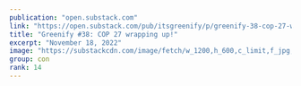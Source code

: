 ```yaml
---
publication: "open.substack.com"
link: "https://open.substack.com/pub/itsgreenify/p/greenify-38-cop-27-wrapping-up"
title: "Greenify #38: COP 27 wrapping up!"
excerpt: "November 18, 2022"
image: "https://substackcdn.com/image/fetch/w_1200,h_600,c_limit,f_jpg,q_auto:good,fl_progressive:steep/https%3A%2F%2Fbucketeer-e05bbc84-baa3-437e-9518-adb32be77984.s3.amazonaws.com%2Fpublic%2Fimages%2F7990cf21-ce8a-471e-8051-94ce0f0837da_1024x683.jpeg"
group: con
rank: 14
---
```

